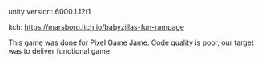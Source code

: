 unity version: 6000.1.12f1

itch: https://marsboro.itch.io/babyzillas-fun-rampage

This game was done for Pixel Game Jame. Code quality is poor, our target was to deliver functional game
